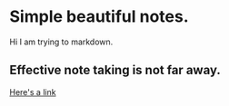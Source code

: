 # Simple beautiful notes.

Hi I am trying to markdown.

## Effective note taking is not far away.

[Here's a link](https://arc.rip)
